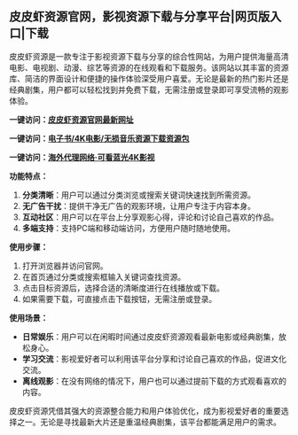 <h2>皮皮虾资源官网，影视资源下载与分享平台|网页版入口|下载</h2>
<p>皮皮虾资源是一款专注于影视资源下载与分享的综合性网站，为用户提供海量高清电影、电视剧、动漫、综艺等资源的在线观看和下载服务。该网站以其丰富的资源库、简洁的界面设计和便捷的操作体验深受用户喜爱。无论是最新的热门影片还是经典剧集，用户都可以轻松找到并免费下载，无需注册或登录即可享受流畅的观影体验。</p>
<p><strong>一键访问：</strong><a href="https://www.xxsnav.com/sites/14849.html " target="_blank"><strong>皮皮虾资源官网最新网址</strong></a></p>
<p><strong>一键访问：</strong><a href="https://wangpanziyuan.pages.dev/" target="_blank"><strong>电子书/4K电影/无损音乐资源下载资源包</strong></a></p>
<p><strong>一键访问：</strong><a href="http://ip.harmonylink.net/share/e82025" target="_blank"><strong>海外代理网络·可看蓝光4K影视</strong></a></p>
<p><strong>功能特点：</strong></p>
<ol>
  <li><strong>分类清晰</strong>：用户可以通过分类浏览或搜索关键词快速找到所需资源。</li>
  <li><strong>无广告干扰</strong>：提供干净无广告的观影环境，让用户专注于内容本身。</li>
  <li><strong>互动社区</strong>：用户可以在平台上分享观影心得，评论和讨论自己喜欢的作品。</li>
  <li><strong>多端支持</strong>：支持PC端和移动端访问，方便用户随时随地使用。</li>
</ol>
<p><strong>使用步骤：</strong></p>
<ol>
  <li>打开浏览器并访问官网。</li>
  <li>在首页通过分类或搜索框输入关键词查找资源。</li>
  <li>点击目标资源后，选择合适的清晰度进行在线播放或下载。</li>
  <li>如果需要下载，可直接点击下载按钮，无需注册或登录。</li>
</ol>
<p><strong>使用场景：</strong></p>
<ul>
  <li><strong>日常娱乐</strong>：用户可以在闲暇时间通过皮皮虾资源观看最新电影或经典剧集，放松身心。</li>
  <li><strong>学习交流</strong>：影视爱好者可以利用该平台分享和讨论自己喜欢的作品，促进文化交流。</li>
  <li><strong>离线观影</strong>：在没有网络的情况下，用户也可以通过提前下载的方式观看喜欢的内容。</li>
</ul>
<p>皮皮虾资源凭借其强大的资源整合能力和用户体验优化，成为影视爱好者的重要选择之一。无论是寻找最新大片还是重温经典剧集，该平台都能满足用户的需求。</p>
